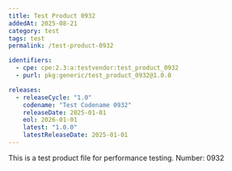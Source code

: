 ```yaml
---
title: Test Product 0932
addedAt: 2025-08-21
category: test
tags: test
permalink: /test-product-0932

identifiers:
  - cpe: cpe:2.3:a:testvendor:test_product_0932
  - purl: pkg:generic/test_product_0932@1.0.0

releases:
  - releaseCycle: "1.0"
    codename: "Test Codename 0932"
    releaseDate: 2025-01-01
    eol: 2026-01-01
    latest: "1.0.0"
    latestReleaseDate: 2025-01-01
---
```


This is a test product file for performance testing. Number: 0932
